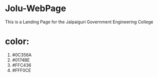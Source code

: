 # Jolu-WebPage
This is a Landing Page for the Jalpaiguri Government Engineering College
# color:
1. #0C356A
2. #0174BE
3. #FFC436
4. #FFF0CE
